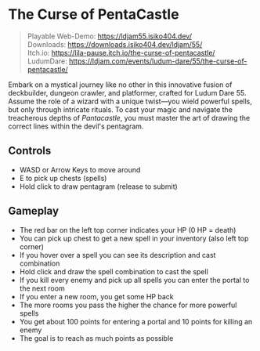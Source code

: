 # The Curse of PentaCastle

> Playable Web-Demo: https://ldjam55.isiko404.dev/ \
> Downloads: https://downloads.isiko404.dev/ldjam/55/ \
> Itch.io: https://lila-pause.itch.io/the-curse-of-pentacastle/ \
> LudumDare: https://ldjam.com/events/ludum-dare/55/the-curse-of-pentacastle/

Embark on a mystical journey like no other in this innovative fusion of deckbuilder, dungeon crawler, and platformer, crafted for Ludum Dare 55. Assume the role of a wizard with a unique twist—you wield powerful spells, but only through intricate rituals. To cast your magic and navigate the treacherous depths of *Pantacastle*, you must master the art of drawing the correct lines within the devil's pentagram.

## Controls
- WASD or Arrow Keys to move around
- E to pick up chests (spells)
- Hold click to draw pentagram (release to submit)

## Gameplay
- The red bar on the left top corner indicates your HP (0 HP = death)
- You can pick up chest to get a new spell in your inventory (also left top corner)
- If you hover over a spell you can see its description and cast combination
- Hold click and draw the spell combination to cast the spell
- If you kill every enemy and pick up all spells you can enter the portal to the next room
- If you enter a new room, you get some HP back
- The more rooms you pass the higher the chance for more powerful spells
- You get about 100 points for entering a portal and 10 points for killing an enemy
- The goal is to reach as much points as possible
